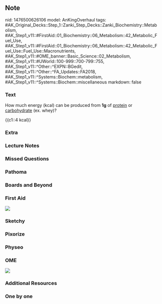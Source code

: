 ## Note
nid: 1476500626106
model: AnKingOverhaul
tags: #AK_Original_Decks::Step_1::Zanki_Step_Decks::Zanki_Biochemistry::Metabolism, #AK_Step1_v11::#FirstAid::01_Biochemistry::06_Metabolism::42_Metabolic_Fuel_Use, #AK_Step1_v11::#FirstAid::01_Biochemistry::06_Metabolism::42_Metabolic_Fuel_Use::Fuel_Use::Macronutrients, #AK_Step1_v11::#OME_banner::Basic_Science::02_Metabolism, #AK_Step1_v11::#UWorld::100-999::700-799::755, #AK_Step1_v11::^Other::^EXPN::BGedit, #AK_Step1_v11::^Other::^FA_Updates::FA2018, #AK_Step1_v11::^Systems::Biochem::metabolism, #AK_Step1_v11::^Systems::Biochem::miscellaneous
markdown: false

### Text
How much energy (kcal) can be produced from <b>1g</b> of
<u>protein</u> or <u>carbohydrate</u> (ex. whey)?
<div>
  {{c1::4 kcal}}
</div>

### Extra


### Lecture Notes


### Missed Questions


### Pathoma


### Boards and Beyond


### First Aid
<img src="tmpCtMLDN.png">

### Sketchy


### Pixorize


### Physeo


### OME
<div class="ome-widget">
  <a href=
  "https://onlinemeded.org/spa/metabolism?ref=anki"><img src=
  "_OME_AnkiFlashcards_Topic_1.png"></a>
</div>

### Additional Resources


### One by one

